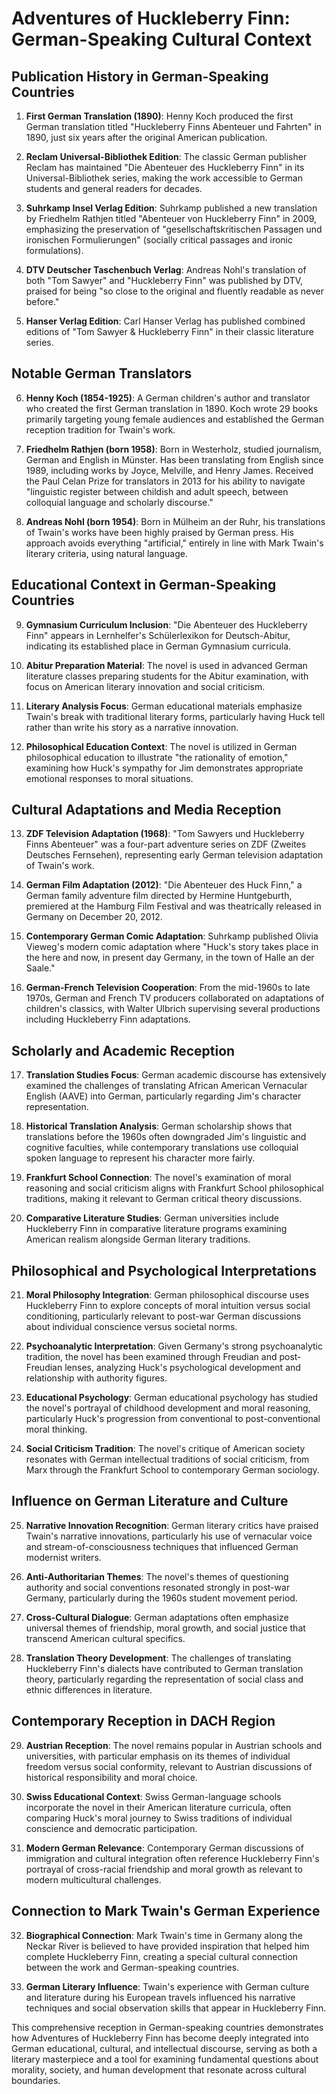 # Adventures of Huckleberry Finn: German-Speaking Cultural Context

## Publication History in German-Speaking Countries

1. **First German Translation (1890)**: Henny Koch produced the first German translation titled "Huckleberry Finns Abenteuer und Fahrten" in 1890, just six years after the original American publication.

2. **Reclam Universal-Bibliothek Edition**: The classic German publisher Reclam has maintained "Die Abenteuer des Huckleberry Finn" in its Universal-Bibliothek series, making the work accessible to German students and general readers for decades.

3. **Suhrkamp Insel Verlag Edition**: Suhrkamp published a new translation by Friedhelm Rathjen titled "Abenteuer von Huckleberry Finn" in 2009, emphasizing the preservation of "gesellschaftskritischen Passagen und ironischen Formulierungen" (socially critical passages and ironic formulations).

4. **DTV Deutscher Taschenbuch Verlag**: Andreas Nohl's translation of both "Tom Sawyer" and "Huckleberry Finn" was published by DTV, praised for being "so close to the original and fluently readable as never before."

5. **Hanser Verlag Edition**: Carl Hanser Verlag has published combined editions of "Tom Sawyer & Huckleberry Finn" in their classic literature series.

## Notable German Translators

6. **Henny Koch (1854-1925)**: A German children's author and translator who created the first German translation in 1890. Koch wrote 29 books primarily targeting young female audiences and established the German reception tradition for Twain's work.

7. **Friedhelm Rathjen (born 1958)**: Born in Westerholz, studied journalism, German and English in Münster. Has been translating from English since 1989, including works by Joyce, Melville, and Henry James. Received the Paul Celan Prize for translators in 2013 for his ability to navigate "linguistic register between childish and adult speech, between colloquial language and scholarly discourse."

8. **Andreas Nohl (born 1954)**: Born in Mülheim an der Ruhr, his translations of Twain's works have been highly praised by German press. His approach avoids everything "artificial," entirely in line with Mark Twain's literary criteria, using natural language.

## Educational Context in German-Speaking Countries

9. **Gymnasium Curriculum Inclusion**: "Die Abenteuer des Huckleberry Finn" appears in Lernhelfer's Schülerlexikon for Deutsch-Abitur, indicating its established place in German Gymnasium curricula.

10. **Abitur Preparation Material**: The novel is used in advanced German literature classes preparing students for the Abitur examination, with focus on American literary innovation and social criticism.

11. **Literary Analysis Focus**: German educational materials emphasize Twain's break with traditional literary forms, particularly having Huck tell rather than write his story as a narrative innovation.

12. **Philosophical Education Context**: The novel is utilized in German philosophical education to illustrate "the rationality of emotion," examining how Huck's sympathy for Jim demonstrates appropriate emotional responses to moral situations.

## Cultural Adaptations and Media Reception

13. **ZDF Television Adaptation (1968)**: "Tom Sawyers und Huckleberry Finns Abenteuer" was a four-part adventure series on ZDF (Zweites Deutsches Fernsehen), representing early German television adaptation of Twain's work.

14. **German Film Adaptation (2012)**: "Die Abenteuer des Huck Finn," a German family adventure film directed by Hermine Huntgeburth, premiered at the Hamburg Film Festival and was theatrically released in Germany on December 20, 2012.

15. **Contemporary German Comic Adaptation**: Suhrkamp published Olivia Vieweg's modern comic adaptation where "Huck's story takes place in the here and now, in present day Germany, in the town of Halle an der Saale."

16. **German-French Television Cooperation**: From the mid-1960s to late 1970s, German and French TV producers collaborated on adaptations of children's classics, with Walter Ulbrich supervising several productions including Huckleberry Finn adaptations.

## Scholarly and Academic Reception

17. **Translation Studies Focus**: German academic discourse has extensively examined the challenges of translating African American Vernacular English (AAVE) into German, particularly regarding Jim's character representation.

18. **Historical Translation Analysis**: German scholarship shows that translations before the 1960s often downgraded Jim's linguistic and cognitive faculties, while contemporary translations use colloquial spoken language to represent his character more fairly.

19. **Frankfurt School Connection**: The novel's examination of moral reasoning and social criticism aligns with Frankfurt School philosophical traditions, making it relevant to German critical theory discussions.

20. **Comparative Literature Studies**: German universities include Huckleberry Finn in comparative literature programs examining American realism alongside German literary traditions.

## Philosophical and Psychological Interpretations

21. **Moral Philosophy Integration**: German philosophical discourse uses Huckleberry Finn to explore concepts of moral intuition versus social conditioning, particularly relevant to post-war German discussions about individual conscience versus societal norms.

22. **Psychoanalytic Interpretation**: Given Germany's strong psychoanalytic tradition, the novel has been examined through Freudian and post-Freudian lenses, analyzing Huck's psychological development and relationship with authority figures.

23. **Educational Psychology**: German educational psychology has studied the novel's portrayal of childhood development and moral reasoning, particularly Huck's progression from conventional to post-conventional moral thinking.

24. **Social Criticism Tradition**: The novel's critique of American society resonates with German intellectual traditions of social criticism, from Marx through the Frankfurt School to contemporary German sociology.

## Influence on German Literature and Culture

25. **Narrative Innovation Recognition**: German literary critics have praised Twain's narrative innovations, particularly his use of vernacular voice and stream-of-consciousness techniques that influenced German modernist writers.

26. **Anti-Authoritarian Themes**: The novel's themes of questioning authority and social conventions resonated strongly in post-war Germany, particularly during the 1960s student movement period.

27. **Cross-Cultural Dialogue**: German adaptations often emphasize universal themes of friendship, moral growth, and social justice that transcend American cultural specifics.

28. **Translation Theory Development**: The challenges of translating Huckleberry Finn's dialects have contributed to German translation theory, particularly regarding the representation of social class and ethnic differences in literature.

## Contemporary Reception in DACH Region

29. **Austrian Reception**: The novel remains popular in Austrian schools and universities, with particular emphasis on its themes of individual freedom versus social conformity, relevant to Austrian discussions of historical responsibility and moral choice.

30. **Swiss Educational Context**: Swiss German-language schools incorporate the novel in their American literature curricula, often comparing Huck's moral journey to Swiss traditions of individual conscience and democratic participation.

31. **Modern German Relevance**: Contemporary German discussions of immigration and cultural integration often reference Huckleberry Finn's portrayal of cross-racial friendship and moral growth as relevant to modern multicultural challenges.

## Connection to Mark Twain's German Experience

32. **Biographical Connection**: Mark Twain's time in Germany along the Neckar River is believed to have provided inspiration that helped him complete Huckleberry Finn, creating a special cultural connection between the work and German-speaking countries.

33. **German Literary Influence**: Twain's experience with German culture and literature during his European travels influenced his narrative techniques and social observation skills that appear in Huckleberry Finn.

This comprehensive reception in German-speaking countries demonstrates how Adventures of Huckleberry Finn has become deeply integrated into German educational, cultural, and intellectual discourse, serving as both a literary masterpiece and a tool for examining fundamental questions about morality, society, and human development that resonate across cultural boundaries.